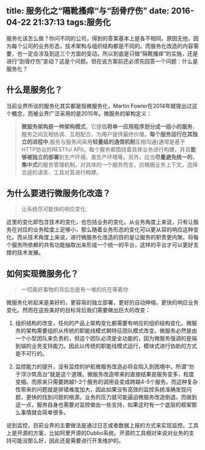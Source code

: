 title: 服务化之“隔靴搔痒“与“刮骨疗伤”
date: 2016-04-22 21:37:13
tags:服务化
---
服务化该怎么做？你问不同的公司，得到的答案基本上是各不相同。原因无他，因为每个公司的业务形态，技术架构与组织结构都是不同的。而服务化改造的内容需要，也一定会涉及到这三个方面的变动。所以到底是只做“隔靴搔痒”的实施，还是进行“刮骨疗伤”变动？这是个问题。但在说方案前还必须先回答一个问题：什么是服务化？

## 什么是服务化？
当前业界所谈的服务化其实都是指微服务化，Martin Fowler在2014年就提出过这个概念，而被业界广泛采用的是2015年。微服务的架构定义：

>  **微服务架构是一种架构模式**，它提倡**将单一应用程序划分成一组小的服务**，服务之间互相协调、互相配合，为用户提供最终价值。**每个服务运行在其独立的进程中**,服务与服务间采用**轻量级的通信机制**互相沟通(通常是基于HTTP协议的RESTful API)。每个服务都围绕着具体业务进行构建，并且**能够被独立的部署**到生产环境、类生产环境等。另外，应当**尽量避免统一的、集中式**的服务管理机制，对具体的一个服务而言，应根据业务上下文，选择合适的语言、工具对其进行构建。

## 为什么要进行微服务化改造？
> 让系统尽可能快的响应变化

这里的变化即包含技术的变化，也包括业务的变化。从业务角度上来说，只有让服务在对应的业务粒度上足够小，那么随着业务形态的变化可以更从容的响应这种变化。而从技术角度上来说，进行微服务化改造的目的是让服务的职责更内聚。将每个服务所依赖的共有功能抽取出来形成一个统一的平台，这样的平台才可以更好支撑的技术发展。

## 如何实现微服务化？
> 一切美好事物的背后总是有一堆的坑在等着你

微服务化听起来是美好的，更容易的独立部署，更好的自动伸缩，更快的响应业务变化。然而在这些美好的目标背后我们需要做出巨大的改变：

1. 组织结构的改变，任何的产品上架构变化都需要有响应的组织结构变化。微服务的架构需要组织从传统的职能线模式朝特征团队模式改变。微服务必然是由一个小型团队来负责的，但这个团队必须是全功能的，因为微服务强调的是端到端的业务支持能力。因此以传统的职能线模式运行，模块式进行协助的方式是不可行的。


2. 监控能力的提升，没有监控的护航微服务改造必将会陷入到困境中，所谓“勿于浮沙筑高台“就是这个道理。微服务改造带来的直接结果是服务变多，粒度变细。而原来只需要跨越1-2个服务的调用会变成跨越4-5个服务。而这种复杂性带来的问题就是排错难度加大，因此如果没有高效的监控系统准确发现问题，更快的找到问题的根源。业务的压力就可能逼迫微服务改造倒退。而做到这一点，服务自身也需要对监控做出一些支持，如果这时有一个底层的框架那么事情就会简单很多。

说到监控，目前业界的主要做法是通过日志或者数据上报的方式来实现监控。工具上是开源的方案，比如阿里开源的Dubbo系统。开源的工具相对来说对业务的支持可能没那么好，因此还是需要进行开发维护的。
